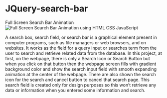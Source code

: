 # JQuery-search-bar
Full Screen Search Bar Animation
![Full Screen Search Bar Animation using HTML CSS   JavaScript](https://user-images.githubusercontent.com/71307225/151412253-835e83b9-690b-43ca-951d-5bdda3ce8bde.jpg)

A search box, search field, or search bar is a graphical element present in computer programs, such as file managers or web browsers, and on websites.
It works as the field for a query input or searches term from the user to search and retrieve related data from the database.
In this project, at first, on the webpage, there is only a Search Icon or Search Button but when you click on that button then the webpage screen
fills with gradient background color and show the search input field with smooth expanding animation at the center of the webpage. 
There are also shown the search icon for the search and cancel button to cancel that search page.
This search field is created only for design purposes so this won’t retrieve any data or information when you entered some information and search.
